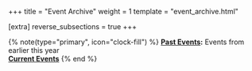 +++
title = "Event Archive"
weight = 1
template = "event_archive.html"

[extra]
reverse_subsections = true
+++

<!-- more -->
{% note(type="primary", icon="clock-fill") %}
**[Past Events](@/events/archive/current.md):** Events from earlier this year  
<i class="bi bi-bell-fill me-2"></i>**[Current Events](@/events/_index.md)**
{% end %}
